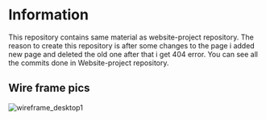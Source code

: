 # Information
This repository contains same material as website-project repository. The reason to create this repository is after some changes to the page i added new page and deleted the old one after that i get 404 error. 
You can see all the commits done in Website-project repository.

## Wire frame pics
![wireframe_desktop1](../master/img/wireframe_desktop_1.jpg)

